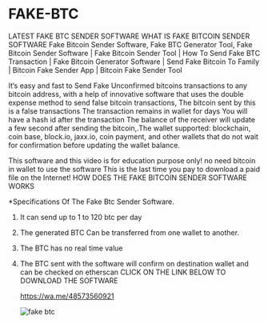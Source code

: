 # FAKE-BTC
LATEST FAKE BTC SENDER SOFTWARE
WHAT IS FAKE BITCOIN SENDER SOFTWARE
Fake Bitcoin Sender Software, Fake BTC Generator Tool, Fake Bitcoin Sender Software | Fake Bitcoin Sender Tool | How To Send Fake BTC Transaction | Fake Bitcoin Generator Software | Send Fake Bitcoin To Family | Bitcoin Fake Sender App | Bitcoin Fake Sender Tool

It‘s easy and fast to Send Fake Unconfirmed bitcoins transactions to any bitcoin address, with a help of innovative software that uses the double expense method to send false bitcoin transactions, The bitcoin sent by this is a false transactions The transaction remains in wallet for days You will have a hash id after the transaction The balance of the receiver will update a few second after sending the bitcoin,.The wallet supported: blockchain, coin base, block.io, jaxx.io, coin payment, and other wallets that do not wait for confirmation before updating the wallet balance.

This software and this video is for education purpose only! no need bitcoin in wallet to use the software This is the last time you pay to download a paid file on the Internet!
HOW DOES THE FAKE BITCOIN SENDER SOFTWARE WORKS

*Specifications Of The Fake Btc Sender Software.
1. It can send up to 1 to 120 btc per day
2. The generated BTC Can be transferred from one wallet to another.
3. The BTC has no real time value
4. The BTC sent with the software will confirm on destination wallet and can be checked on etherscan
   CLICK ON THE LINK BELOW TO DOWNLOAD THE SOFTWARE
   
   https://wa.me/48573560921

   

   ![fake btc](https://github.com/FAKEBTC/FAKE-BTC/assets/155534986/e4f09c26-f9a7-4ef6-a0c8-8039ce939fb1)

